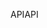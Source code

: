 <span data-ttu-id="dfb55-101">API</span><span class="sxs-lookup"><span data-stu-id="dfb55-101">API</span></span>